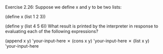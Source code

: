 Exercise 2.26: Suppose we define x and y to be two lists:

(define x (list 1 2 3))
 
(define y (list 4 5 6))
What result is printed by the interpreter in response to evaluating each of the following expressions?

(append x y)
'your-input-here
✗
(cons x y)
'your-input-here
✗
(list x y)
'your-input-here
